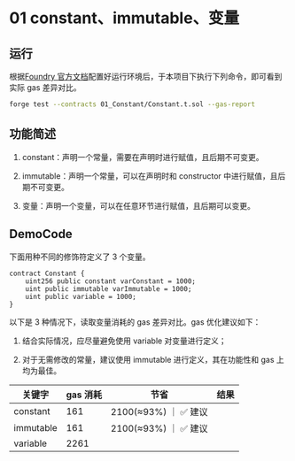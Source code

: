 # 01 constant、immutable、变量

## 运行

根据[Foundry 官方文档](https://getfoundry.sh/)配置好运行环境后，于本项目下执行下列命令，即可看到实际 gas 差异对比。

```bash
forge test --contracts 01_Constant/Constant.t.sol --gas-report
```

## 功能简述

1. constant：声明一个常量，需要在声明时进行赋值，且后期不可变更。

2. immutable：声明一个常量，可以在声明时和 constructor 中进行赋值，且后期不可变更。

3. 变量：声明一个变量，可以在任意环节进行赋值，且后期可以变更。

## DemoCode

下面用种不同的修饰符定义了 3 个变量。

```solidity
contract Constant {
    uint256 public constant varConstant = 1000;
    uint public immutable varImmutable = 1000;
    uint public variable = 1000;
}
```

以下是 3 种情况下，读取变量消耗的 gas 差异对比。gas 优化建议如下：

1. 结合实际情况，应尽量避免使用 variable 对变量进行定义；

2. 对于无需修改的常量，建议使用 immutable 进行定义，其在功能性和 gas 上均为最佳。

| 关键字    | gas 消耗 | 节省                  | 结果 |
| --------- | -------- | --------------------- | ---- |
| constant  | 161    | 2100(≈93%) ｜ ✅ 建议 ||
| immutable | 161      | 2100(≈93%) ｜ ✅ 建议 ||
| variable  | 2261 |                       |      |
